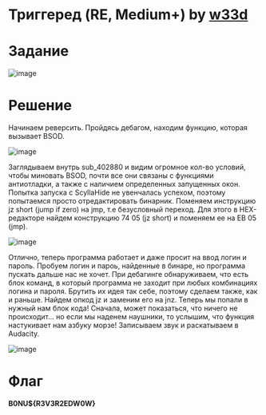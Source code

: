 # Триггеред (RE, Medium+) by [w33d](https://github.com/w3irdd)

# Задание

![image](https://github.com/rolegiv/CTF-Writeups/assets/147992165/0bb8ed9e-235a-4e49-92fe-33454eb91e3c)

# Решение

Начинаем реверсить. Пройдясь дебагом, находим функцию, которая вызывает BSOD.

![image](https://github.com/rolegiv/CTF-Writeups/assets/147992165/7bb71491-0c9c-477d-b43f-8d0a5dc701b3)

Заглядываем внутрь sub_402880 и видим огромное кол-во условий, чтобы миновать BSOD, почти все они связаны с функциями антиотладки, а также с наличием определенных запущенных окон. Попытка запуска с ScyllaHide не увенчалась успехом, поэтому попытаемся просто отредактировать бинарник. Поменяем инструкцию jz short (jump if zero) на jmp, т.е безусловный переход. Для этого в HEX-редакторе найдем конструкцию 74 05 (jz short) и поменяем ее на EB 05 (jmp).

![image](https://github.com/rolegiv/CTF-Writeups/assets/147992165/f7a22126-b12d-488b-b591-3138e6045710)

Отлично, теперь программа работает и даже просит на ввод логин и пароль. Пробуем логин и пароь, найденные в бинаре, но программа пускать дальше нас не хочет. При дебагинге обнаруживаем, что есть блок команд, в который программа не заходит при любых комбинациях логина и пароля. Брутить их идея так себе, поэтому сделаем также, как и раньше. Найдем опкод jz и заменим его на jnz. Теперь мы попали в нужный нам блок кода! Сначала, может показаться, что ничего не происходит... но если мы наденем наушники, то услышим, что функция настукивает нам азбуку морзе! 
Записываем звук и раскатываем в Audacity.

![image](https://github.com/rolegiv/CTF-Writeups/assets/147992165/b3877949-9279-4ab5-9833-038d8c25ff31)

# Флаг
**B0NU${R3V3R2EDW0W}**

